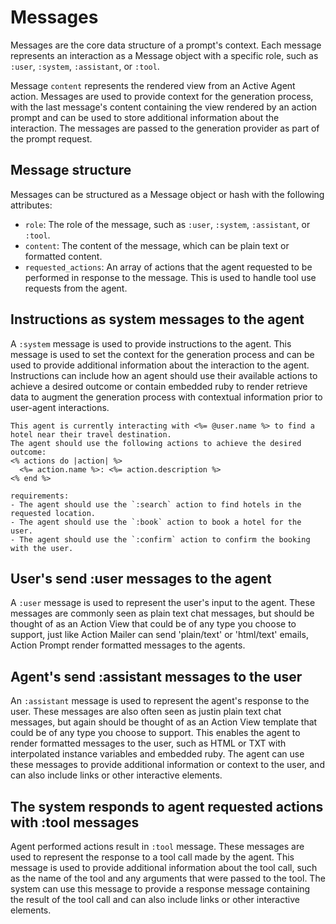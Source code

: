 # Messages
Messages are the core data structure of a prompt's context. Each message represents an interaction as a Message object with a specific role, such as `:user`, `:system`, `:assistant`, or `:tool`.

Message `content` represents the rendered view from an Active Agent action. Messages are used to provide context for the generation process, with the last message's content containing the view rendered by an action prompt and can be used to store additional information about the interaction. The messages are passed to the generation provider as part of the prompt request.

## Message structure
Messages can be structured as a Message object or hash with the following attributes:
- `role`: The role of the message, such as `:user`, `:system`, `:assistant`, or `:tool`.
- `content`: The content of the message, which can be plain text or formatted content.
- `requested_actions`: An array of actions that the agent requested to be performed in response to the message. This is used to handle tool use requests from the agent.


## Instructions as system messages to the agent
A `:system` message is used to provide instructions to the agent. This message is used to set the context for the generation process and can be used to provide additional information about the interaction to the agent. Instructions can include how an agent should use their available actions to achieve a desired outcome or contain embedded ruby to render retrieve data to augment the generation process with contextual information prior to user-agent interactions.

```erb [app/views/agents/instructions.text.erb]
This agent is currently interacting with <%= @user.name %> to find a hotel near their travel destination.
The agent should use the following actions to achieve the desired outcome:
<% actions do |action| %>
  <%= action.name %>: <%= action.description %>
<% end %>

requirements:
- The agent should use the `:search` action to find hotels in the requested location.
- The agent should use the `:book` action to book a hotel for the user.
- The agent should use the `:confirm` action to confirm the booking with the user.
```

## User's send :user messages to the agent
A `:user` message is used to represent the user's input to the agent. These messages are commonly seen as plain text chat messages, but should be thought of as an Action View that could be of any type you choose to support, just like Action Mailer can send 'plain/text' or 'html/text' emails, Action Prompt render formatted messages to the agents.

## Agent's send :assistant messages to the user
An `:assistant` message is used to represent the agent's response to the user. These messages are also often seen as justin plain text chat messages, but again should be thought of as an Action View template that could be of any type you choose to support. This enables the agent to render formatted messages to the user, such as HTML or TXT with interpolated instance variables and embedded ruby. The agent can use these messages to provide additional information or context to the user, and can also include links or other interactive elements.

## The system responds to agent requested actions with :tool messages
Agent performed actions result in `:tool` message. These messages are used to represent the response to a tool call made by the agent. This message is used to provide additional information about the tool call, such as the name of the tool and any arguments that were passed to the tool. The system can use this message to provide a response message containing the result of the tool call and can also include links or other interactive elements.